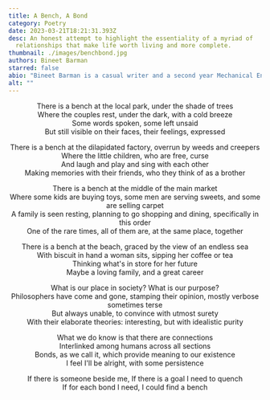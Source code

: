 ```yaml
---
title: A Bench, A Bond
category: Poetry
date: 2023-03-21T18:21:31.393Z
desc: An honest attempt to highlight the essentiality of a myriad of
  relationships that make life worth living and more complete.
thumbnail: ./images/benchbond.jpg
authors: Bineet Barman
starred: false
abio: "Bineet Barman is a casual writer and a second year Mechanical Engineering Undergraduate at IIT Tirupati, currently active as a guitarist for his institute's band. The poem is, in his own words, a \"naive but honest\" attempt at meaningful poetry. He is also passionate about music and instruments, sketching and recreational math"
alt: ""
---
```

<p style="text-align: center;align:center;">There is a bench at the local park, under the shade of trees<br>
Where the couples rest, under the dark, with a cold breeze<br>
Some words spoken, some left unsaid<br>
But still visible on their faces, their feelings, expressed<br></p>

<p style="text-align: center;align:center;">There is a bench at the dilapidated factory, overrun by weeds and creepers<br>
Where the little children, who are free, curse<br>
And laugh and play and sing with each other<br>
Making memories with their friends, who they think of as a brother<br></p>

<p style="text-align: center;align:center;">There is a bench at the middle of the main market<br>
Where some kids are buying toys, some men are serving sweets, and some are selling carpet<br>
A family is seen resting, planning to go shopping and dining, specifically in this order<br>
One of the rare times, all of them are, at the same place, together<br></p>

<p style="text-align: center;align:center;">There is a bench at the beach, graced by the view of an endless sea<br>
With biscuit in hand a woman sits, sipping her coffee or tea<br>
Thinking what's in store for her future<br>
Maybe a loving family, and a great career<br></p>

<p style="text-align: center;align:center;">What is our place in society? What is our purpose?<br>
Philosophers have come and gone, stamping their opinion, mostly verbose sometimes terse<br>
But always unable, to convince with utmost surety<br>
With their elaborate theories: interesting, but with idealistic purity<br></p>

<p style="text-align: center;align:center;">What we do know is that there are connections<br>
Interlinked among humans across all sections<br>
Bonds, as we call it, which provide meaning to our existence<br>
I feel I'll be alright, with some persistence<br>

<p style="text-align: center;align:center;">If there is someone beside me, If there is a goal I need to quench<br>
If for each bond I need, I could find a bench<br></p>



